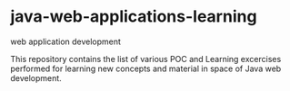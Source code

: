 # java-web-applications-learning
web application development

This repository contains the list of various POC and Learning excercises performed for learning new concepts and material in space of Java web development. 
